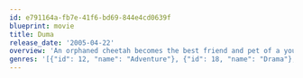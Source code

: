 ```yaml
---
id: e791164a-fb7e-41f6-bd69-844e4cd0639f
blueprint: movie
title: Duma
release_date: '2005-04-22'
overview: 'An orphaned cheetah becomes the best friend and pet of a young boy living in South Africa.'
genres: '[{"id": 12, "name": "Adventure"}, {"id": 18, "name": "Drama"}, {"id": 10751, "name": "Family"}]'
---
```

